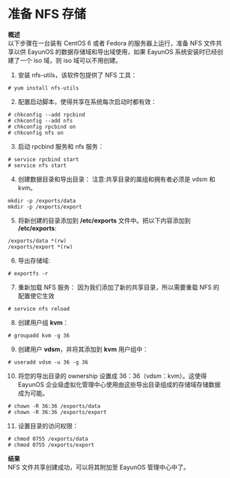 # 准备 NFS 存储

**概述**<br/>
以下步骤在一台装有 CentOS 6 或者 Fedora 的服务器上运行，准备 NFS 文件共享以供 EayunOS 的数据存储域和导出域使用，如果 EayunOS 系统安装时已经创建了一个 iso 域，则 iso 域可以不用创建。

1. 安装 nfs-utils，该软件包提供了 NFS 工具：
```
# yum install nfs-utils
```

2. 配置启动脚本，使得共享在系统每次启动时都有效：
```
# chkconfig --add rpcbind
# chkconfig --add nfs
# chkconfig rpcbind on
# chkconfig nfs on
```

3. 启动 rpcbind 服务和 nfs 服务：
```
# service rpcbind start
# service nfs start
```

4. 创建数据目录和导出目录：
注意:共享目录的属组和拥有者必须是 vdsm 和 kvm。
```
mkdir -p /exports/data
mkdir -p /exports/export
```

5. 将新创建的目录添加到 **/etc/exports** 文件中。把以下内容添加到 **/etc/exports**:
```
/exports/data *(rw)
/exports/export *(rw)
```

6. 导出存储域:
```
# exportfs -r
```

7. 重新加载 NFS 服务：
因为我们添加了新的共享目录，所以需要重载 NFS 的配置使它生效
```
# service nfs reload
```

8. 创建用户组 **kvm**：
```
# groupadd kvm -g 36
```

9. 创建用户 **vdsm**，并将其添加到 **kvm** 用户组中：
```
# useradd vdsm -u 36 -g 36
```

10. 将您的导出目录的 ownership 设置成 36：36（vdsm：kvm）。这使得 EayunOS 企业级虚拟化管理中心使用由这些导出目录组成的存储域存储数据成为可能。
```
# chown -R 36:36 /exports/data
# chown -R 36:36 /exports/export
```

11. 设置目录的访问权限：
```
# chmod 0755 /exports/data
# chmod 0755 /exports/export
```
**结果**<br/>
NFS 文件共享创建成功，可以将其附加至 EayunOS 管理中心中了。

